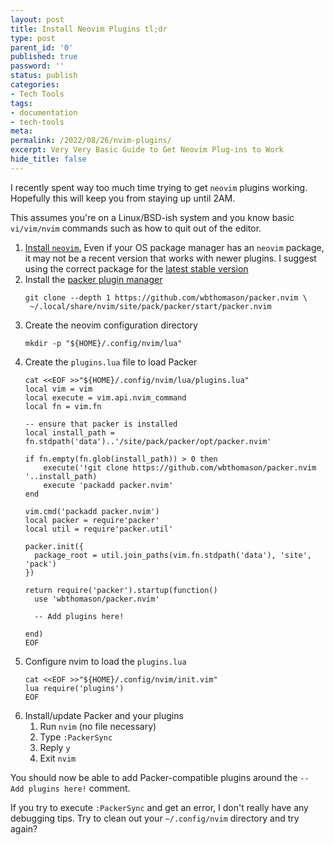 ```yaml
---
layout: post
title: Install Neovim Plugins tl;dr
type: post
parent_id: '0'
published: true
password: ''
status: publish
categories:
- Tech Tools
tags:
- documentation
- tech-tools
meta:
permalink: /2022/08/26/nvim-plugins/
excerpt: Very Very Basic Guide to Get Neovim Plug-ins to Work
hide_title: false
---
```


I recently spent way too much time trying to get `neovim` plugins working.
Hopefully this will keep you from staying up until 2AM.

This assumes you're on a Linux/BSD-ish system and you know basic `vi/vim/nvim`
commands such as how to quit out of the editor.

1. [Install
   `neovim`.](https://github.com/neovim/neovim/wiki/Installing-Neovim) Even
   if your OS package manager has an `neovim` package, it may not be a recent
   version that works with newer plugins. I suggest using the correct package
   for the [latest stable
   version](https://github.com/neovim/neovim/releases/latest)
1. Install the [packer plugin
   manager](https://github.com/wbthomason/packer.nvim)
    ```
    git clone --depth 1 https://github.com/wbthomason/packer.nvim \
     ~/.local/share/nvim/site/pack/packer/start/packer.nvim
    ```
1. Create the neovim configuration directory
    ```
    mkdir -p "${HOME}/.config/nvim/lua"
    ```
1. Create the `plugins.lua` file to load Packer
    ```
    cat <<EOF >>"${HOME}/.config/nvim/lua/plugins.lua"
    local vim = vim
    local execute = vim.api.nvim_command
    local fn = vim.fn
    
    -- ensure that packer is installed
    local install_path = fn.stdpath('data')..'/site/pack/packer/opt/packer.nvim'
    
    if fn.empty(fn.glob(install_path)) > 0 then
        execute('!git clone https://github.com/wbthomason/packer.nvim '..install_path)
        execute 'packadd packer.nvim'
    end
    
    vim.cmd('packadd packer.nvim')
    local packer = require'packer'
    local util = require'packer.util'
    
    packer.init({
      package_root = util.join_paths(vim.fn.stdpath('data'), 'site', 'pack')
    })
    
    return require('packer').startup(function()
      use 'wbthomason/packer.nvim'
    
      -- Add plugins here!
    
    end)
    EOF
    ```
1. Configure nvim to load the `plugins.lua`
    ```
    cat <<EOF >>"${HOME}/.config/nvim/init.vim"
    lua require('plugins')
    EOF
    ```
1. Install/update Packer and your plugins
   1. Run `nvim` (no file necessary)
   1. Type `:PackerSync`
   1. Reply `y`
   1. Exit `nvim`

You should now be able to add Packer-compatible plugins around the `-- Add
plugins here!` comment.

If you try to execute `:PackerSync` and get an error, I don't really have any
debugging tips. Try to clean out your `~/.config/nvim` directory and try
again?
